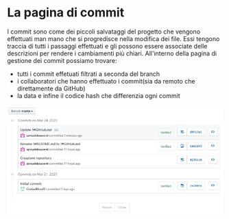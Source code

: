# La pagina di commit
I commit sono come dei piccoli salvataggi del progetto che vengono effettuati man mano che si progredisce nella modifica dei
file. Essi tengono traccia di tutti i passaggi effettuati e gli possono essere associate delle descrizioni per rendere i
cambiamenti più chiari.
All'interno della pagina di gestione dei commit possiamo trovare:
* tutti i commit effetuati filtrati a seconda del branch
* i collaboratori che hanno effettuato i commit(sia da remoto che direttamente da GitHub)
* la data e infine il codice hash che differenzia ogni commit

![Image description](https://github.com/CristianMora12/ProgettoGitADistanza/blob/master/img/commit.JPG)
